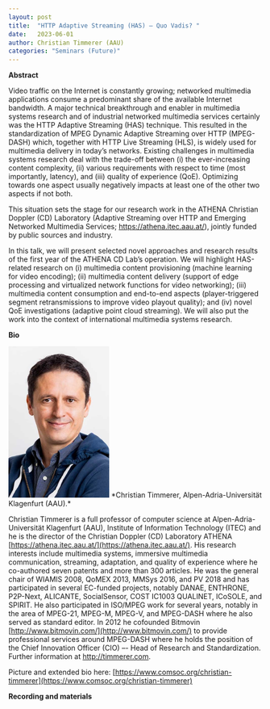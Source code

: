 ```yaml
---
layout: post
title:  "HTTP Adaptive Streaming (HAS) — Quo Vadis? "
date:   2023-06-01  
author: Christian Timmerer (AAU)
categories: "Seminars (Future)"
---
```


**Abstract** 

Video traffic on the Internet is constantly growing; networked multimedia applications consume a predominant share of the available Internet bandwidth. A major technical breakthrough and enabler in multimedia systems research and of industrial networked multimedia services certainly was the HTTP Adaptive Streaming (HAS) technique. This resulted in the standardization of MPEG Dynamic Adaptive Streaming over HTTP (MPEG-DASH) which, together with HTTP Live Streaming (HLS), is widely used for multimedia delivery in today’s networks. Existing challenges in multimedia systems research deal with the trade-off between (i) the ever-increasing content complexity, (ii) various requirements with respect to time (most importantly, latency), and (iii) quality of experience (QoE). Optimizing towards one aspect usually negatively impacts at least one of the other two aspects if not both.

This situation sets the stage for our research work in the ATHENA Christian Doppler (CD) Laboratory (Adaptive Streaming over HTTP and Emerging Networked Multimedia Services; https://athena.itec.aau.at/), jointly funded by public sources and industry.

In this talk, we will present selected novel approaches and research results of the first year of the ATHENA CD Lab’s operation. We will highlight HAS-related research on (i) multimedia content provisioning (machine learning for video encoding); (ii) multimedia content delivery (support of edge processing and virtualized network functions for video networking); (iii) multimedia content consumption and end-to-end aspects (player-triggered segment retransmissions to improve video playout quality); and (iv) novel QoE investigations (adaptive point cloud streaming). We will also put the work into the context of international multimedia systems research.

**Bio** 

<img alt="Christian Timmerer bio" src="https://github.com/ia377-feec-unicamp/ia377-feec-unicamp.github.io/raw/main/pictures/Christian-Timmerer-400x600.jpg" style="width: 200px; height: 300px;" >
*Christian Timmerer, Alpen-Adria-Universität Klagenfurt (AAU).*  

Christian Timmerer is a full professor of computer science at Alpen-Adria-Universität Klagenfurt (AAU), Institute of Information Technology (ITEC) and he is the director of the Christian Doppler (CD) Laboratory ATHENA [https://athena.itec.aau.at/](https://athena.itec.aau.at/). His research interests include multimedia systems, immersive multimedia communication, streaming, adaptation, and quality of experience where he co-authored seven patents and more than 300 articles. He was the general chair of WIAMIS 2008, QoMEX 2013, MMSys 2016, and PV 2018 and has participated in several EC-funded projects, notably DANAE, ENTHRONE, P2P-Next, ALICANTE, SocialSensor, COST IC1003 QUALINET, ICoSOLE, and SPIRIT. He also participated in ISO/MPEG work for several years, notably in the area of MPEG-21, MPEG-M, MPEG-V, and MPEG-DASH where he also served as standard editor. In 2012 he cofounded Bitmovin [http://www.bitmovin.com/](http://www.bitmovin.com/) to provide professional services around MPEG-DASH where he holds the position of the Chief Innovation Officer (CIO) –- Head of Research and Standardization. Further information at http://timmerer.com.

Picture and extended bio here: 
[https://www.comsoc.org/christian-timmerer](https://www.comsoc.org/christian-timmerer)


**Recording and materials**

